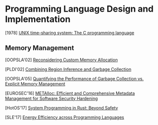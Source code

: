 # Programming Language Design and Implementation

[1978] [UNIX time-sharing system: The C programming
language](https://ieeexplore.ieee.org/stamp/stamp.jsp?tp=&arnumber=6770408)

## Memory Management

[OOPSLA'02] [Reconsidering Custom Memory
Allocation](https://people.cs.umass.edu/~emery/pubs/berger-oopsla2002.pdf)

[PLDI'02] [Combining Region Inference and Garbage 
Collection](https://www.researchgate.net/publication/314828995_Combining_region_inference_and_garbage_collection)

[OOPSLA'05] [Quantifying the Performance of Garbage Collection vs. Explicit
Memory Management](https://people.cs.umass.edu/~emery/pubs/gcvsmalloc.pdf)

[EUROSEC'16] [METAlloc: Efficient and Comprehensive Metadata Management for
Software Security
Hardening](https://www.cs.vu.nl/~giuffrida/papers/eurosec-2016.pdf)

[HotOS'17] [System Programming in Rust: Beyond
Safety](https://www.ics.uci.edu/~aburtsev/doc/crust-hotos17.pdf)

[SLE'17] [Energy Efficiency across Programming
Languages](https://greenlab.di.uminho.pt/wp-content/uploads/2017/09/paperSLE.pdf)
